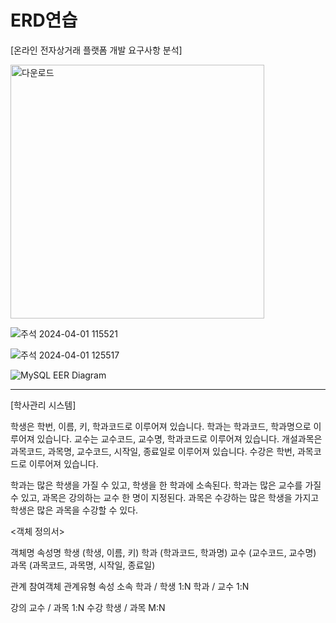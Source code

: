 # ERD연습
[온라인 전자상거래 플랫폼 개발 요구사항 분석]

<img width="406" alt="다운로드" src="https://github.com/Chordingg/ERD-/assets/157094467/432c68b4-5941-4a1c-9757-356e4287e682">


![주석 2024-04-01 115521](https://github.com/Chordingg/ERD-/assets/157094467/138687cc-bc79-4c40-8415-59e44685657a)

![주석 2024-04-01 125517](https://github.com/Chordingg/ERD-/assets/157094467/c4a8da1b-216a-4430-b506-8f6364df255f)

![MySQL EER Diagram](https://github.com/Chordingg/ERD-/assets/157094467/598b4c49-0fb3-4e18-b2b8-152e161fcf0f)


<hr>

[학사관리 시스템]

학생은 학번, 이름, 키, 학과코드로 이루어져 있습니다.
학과는 학과코드, 학과명으로 이루어져 있습니다.
교수는 교수코드, 교수명, 학과코드로 이루어져 있습니다.
개설과목은 과목코드, 과목명, 교수코드, 시작일, 종료일로 이루어져 있습니다.
수강은 학번, 과목코드로 이루어져 있습니다.

학과는 많은 학생을 가질 수 있고, 학생을 한 학과에 소속된다.
학과는 많은 교수를 가질 수 있고, 과목은 강의하는 교수 한 명이 지정된다.
과목은 수강하는 많은 학생을 가지고 학생은 많은 과목을 수강할 수 있다.

<객체 정의서>

객체명 속성명
학생  (학생, 이름, 키)
학과  (학과코드, 학과명)
교수  (교수코드, 교수명)
과목  (과목코드, 과목명, 시작일, 종료일)

관계  참여객체  관계유형  속성
소속      학과 / 학생    1:N
          학과 / 교수    1:N

강의      교수 / 과목    1:N
수강      학생 / 과목    M:N
